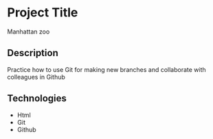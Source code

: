 # Project Title

Manhattan zoo


## Description

Practice how to use Git for making new branches and collaborate with colleagues in Github

## Technologies 

- Html
- Git
- Github
